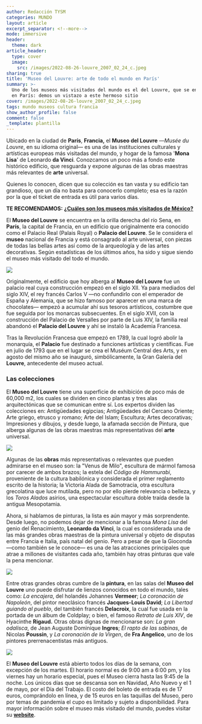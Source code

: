 ```yaml
---
author: Redacción TYSM
categories: MUNDO
layout: article
excerpt_separator: <!--more-->
mode: immersive
header:
  theme: dark
article_header:
  type: cover
  image:
    src: /images/2022-08-26-louvre_2007_02_24_c.jpeg
sharing: true
title: 'Museo del Louvre: arte de todo el mundo en París'
summary: >-
  Uno de los museos más visitados del mundo es el del Louvre, que se encuentra
  en París: demos un vistazo a este hermoso sitio
cover: /images/2022-08-26-louvre_2007_02_24_c.jpeg
tags: mundo museos cultura francia
show_author_profile: false
comment: false
_template: plantilla
---
```







Ubicado en la ciudad de **París**, **Francia,** el **Museo del Louvre** —_Musée du Louvre_, en su idioma original— es una de las instituciones culturales y artísticas europeas más visitadas del mundo, y hogar de la famosa '**Mona Lisa**' de Leonardo **da Vinci**. Conozcamos un poco más a fondo este histórico edificio, que resguarda y expone algunas de las obras maestras más relevantes de **arte** universal.

Quienes lo conocen, dicen que su colección es tan vasta y su edificio tan grandioso, que un día no basta para conocerlo completo; esa es la razón por la que el ticket de entrada es útil para varios días.

**TE RECOMENDAMOS:** [**¿Cuáles son los museos más visitados de México?**](https://blog.tonoysumariachi.com/turismo/2022/06/07/cuales-son-los-museos-mas-visitados-de-mexico.html)

El **Museo del Louvre** se encuentra en la orilla derecha del río Sena, en **París**, la capital de Francia, en un edificio que originalmente era conocido como el Palacio Real (Palais Royal) o **Palacio del Louvre**. Se le considera el **museo** nacional de Francia y está consagrado al arte universal, con piezas de todas las bellas artes así como de la arqueología y de las artes decorativas. Según estadísticas de los últimos años, ha sido y sigue siendo el museo más visitado del todo el mundo.

![](https://upload.wikimedia.org/wikipedia/commons/thumb/f/f0/Louvre_at_night_centered.jpg/1024px-Louvre_at_night_centered.jpg)

Originalmente, el edificio que hoy alberga al **Museo del Louvre** fue un palacio real cuya construcción empezó en el siglo XII. Ya para mediados del siglo XIV, el rey francés Carlos V —no confundirlo con el emperador de España y Alemania, que se hizo famoso por aparecer en una marca de chocolates— empezó a acumular ahí sus tesoros artísticos, costumbre que fue seguida por los monarcas subsecuentes. En el siglo XVII, con la construcción del Palacio de Versalles por parte de Luis XIV, la familia real abandonó el **Palacio del Louvre** y ahí se instaló la Academia Francesa.

Tras la Revolución Francesa que empezó en 1789, la cual logró abolir la monarquía, el **Palacio** fue destinado a funciones artísticas y científicas. Fue en julio de 1793 que en el lugar se crea el Muséum Central des Arts, y en agosto del mismo año se inauguró, simbólicamente, la Gran Galería del **Louvre**, antecedente del museo actual.

### Las colecciones

El **Museo del Louvre** tiene una superficie de exhibición de poco más de 60,000 m2, los cuales se dividen en cinco plantas y tres alas arquitectónicas que se comunican entre sí. Los expertos dividen las colecciones en: Antigüedades egipcias; Antigüedades del Cercano Oriente; Arte griego, etrusco y romano; Arte del Islam; Escultura; Artes decorativas; Impresiones y dibujos, y desde luego, la afamada sección de Pintura, que alberga algunas de las obras maestras más representativas del **arte** universal.

![](https://upload.wikimedia.org/wikipedia/commons/thumb/2/2d/Venus_de_Milo.003_-_Louvre_%28Paris%29.jpg/768px-Venus_de_Milo.003_-_Louvre_%28Paris%29.jpg)

Algunas de las **obras** más representativas o relevantes que pueden admirarse en el museo son: la "Venus de Milo", escultura de mármol famosa por carecer de ambos brazos; la estela del _Código de Hammurabi_, proveniente de la cultura babilónica y considerada el primer reglamento escrito de la historia; la Victoria Alada de Samotracia, otra escultura grecolatina que luce mutilada, pero no por ello pierde relevancia o belleza, y los _Toros Alados_ asirios, una espectacular escultura doble traída desde la antigua Mesopotamia.

Ahora, si hablamos de pinturas, la lista es aún mayor y más sorprendente. Desde luego, no podemos dejar de mencionar a la famosa _Mona Lisa_ del genio del Renacimiento, **Leonardo da Vinci**, la cual es considerada una de las más grandes obras maestras de la pintura universal y objeto de disputas entre Francia e Italia, país natal del genio. Pero a pesar de que la Gioconda —como también se le conoce— es una de las atracciones principales que atrae a millones de visitantes cada año, también hay otras pinturas que vale la pena mencionar.

![](https://upload.wikimedia.org/wikipedia/commons/thumb/a/a5/Mona_Lisa_-_the_Louvre.jpg/681px-Mona_Lisa_-_the_Louvre.jpg)

Entre otras grandes obras cumbre de la **pintura**, en las salas del **Museo del Louvre** uno puede disfrutar de lienzos conocidos en todo el mundo, tales como: _La encajera_, del holandés Johannes **Vermeer**; _La coronación de Napoleón_, del pintor neoclásico francés **Jacques-Louis David**; _La Libertad guiando al pueblo_, del también francés **Delacroix**, la cual fue usada en la portada de un álbum de Coldplay; o bien, el famoso _Retrato de Luis XIV_, de Hyacinthe **Rigaud.** Otras obras dignas de mencionarse son: _La gran odalisca_, de Jean Auguste Dominique **Ingres**; _El rapto de las sabinas_, de Nicolas **Poussin**, y _La coronación de la Virgen_, de **Fra Angelico**, uno de los pintores prerrenacentistas más antiguos.

![](https://upload.wikimedia.org/wikipedia/commons/thumb/f/f4/Jean_Auguste_Dominique_Ingres_-_The_Grand_Odalisque_-_WGA11841.jpg/1024px-Jean_Auguste_Dominique_Ingres_-_The_Grand_Odalisque_-_WGA11841.jpg)

El **Museo del Louvre** está abierto todos los días de la semana, con excepción de los martes. El horario normal es de 9:00 am a 6:00 pm, y los viernes hay un horario especial, pues el Museo cierra hasta las 9:45 de la noche. Los únicos días que se descansa son en Navidad, Año Nuevo y el 1 de mayo, por el Día del Trabajo. El costo del boleto de entrada es de 17 euros, comprándolo en línea, y de 15 euros en las taquillas del Museo, pero por temas de pandemia el cupo es limitado y sujeto a disponibilidad. Para mayor información sobre el museo más visitado del mundo, puedes visitar su [**website**](https://www.louvre.fr/es).
